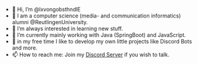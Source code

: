 - 👋 Hi, I’m @lxvongobsthndlE
- 🏫 I am a computer science (media- and communication informatics) alumni @ReutlingenUniversity.
- 👀 I’m always interested in learning new stuff. 
- 🌱 I’m currently mainly working with Java (SpringBoot) and JavaScript.
- 👾 in my free time I like to develop my own little projects like Discord Bots and more.
- 📫 How to reach me: Join my [Discord Server](https://discord.gg/K4nHrhj) if you wish to talk.

<!---
lxvongobsthndlE/lxvongobsthndlE is a ✨ special ✨ repository because its `README.md` (this file) appears on your GitHub profile.
You can click the Preview link to take a look at your changes.
--->
